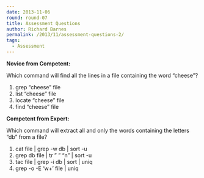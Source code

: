 ```yaml
---
date: 2013-11-06
round: round-07
title: Assessment Questions
author: Richard Barnes
permalink: /2013/11/assessment-questions-2/
tags:
  - Assessment
---
```

**Novice from Competent:**

Which command will find all the lines in a file containing the word &#8220;cheese&#8221;?

1.  grep &#8220;cheese&#8221; file
2.  list &#8220;cheese&#8221; file
3.  locate &#8220;cheese&#8221; file
4.  find &#8220;cheese&#8221; file

**Competent from Expert:**

Which command will extract all and only the words containing the letters &#8220;db&#8221; from a file?

1.  cat file | grep -w db | sort -u
2.  grep db file | tr &#8221; &#8221; &#8220;n&#8221; | sort -u
3.  tac file | grep -i db | sort | uniq
4.  grep -o -E &#8216;w+&#8217; file | uniq
